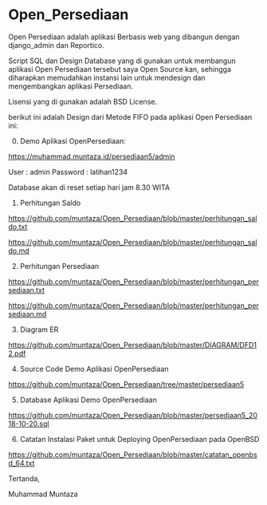 # Open_Persediaan

Open Persediaan adalah aplikasi Berbasis web yang dibangun
dengan django_admin dan Reportico.

Script SQL dan Design Database yang di gunakan untuk membangun
aplikasi Open Persediaan tersebut saya Open Source kan,
sehingga diharapkan memudahkan instansi lain untuk mendesign
dan mengembangkan aplikasi Persediaan.

Lisensi yang di gunakan adalah BSD License.

berikut ini adalah Design dari Metode FIFO pada aplikasi
Open Persediaan ini:

0. Demo Aplikasi OpenPersediaan:

https://muhammad.muntaza.id/persediaan5/admin


  User : admin
  Password : latihan1234

Database akan di reset setiap hari jam 8.30 WITA


1. Perhitungan Saldo

https://github.com/muntaza/Open_Persediaan/blob/master/perhitungan_saldo.txt

https://github.com/muntaza/Open_Persediaan/blob/master/perhitungan_saldo.md


2. Perhitungan Persediaan

https://github.com/muntaza/Open_Persediaan/blob/master/perhitungan_persediaan.txt

https://github.com/muntaza/Open_Persediaan/blob/master/perhitungan_persediaan.md


3. Diagram ER

https://github.com/muntaza/Open_Persediaan/blob/master/DIAGRAM/DFD12.pdf



4. Source Code Demo Aplikasi OpenPersediaan

https://github.com/muntaza/Open_Persediaan/tree/master/persediaan5


5. Database Aplikasi Demo OpenPersediaan

https://github.com/muntaza/Open_Persediaan/blob/master/persediaan5_2018-10-20.sql



6. Catatan Instalasi Paket untuk Deploying OpenPersediaan pada OpenBSD

https://github.com/muntaza/Open_Persediaan/blob/master/catatan_openbsd_64.txt



Tertanda,




Muhammad Muntaza
